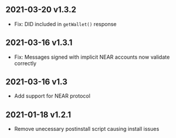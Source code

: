
2021-03-20 v1.3.2
--------------------

* Fix: DID included in `getWallet()` response

2021-03-16 v1.3.1
--------------------

* Fix: Messages signed with implicit NEAR accounts now validate correctly

2021-03-16 v1.3
--------------------

* Add support for NEAR protocol

2021-01-18 v1.2.1
--------------------

* Remove unecessary postinstall script causing install issues
